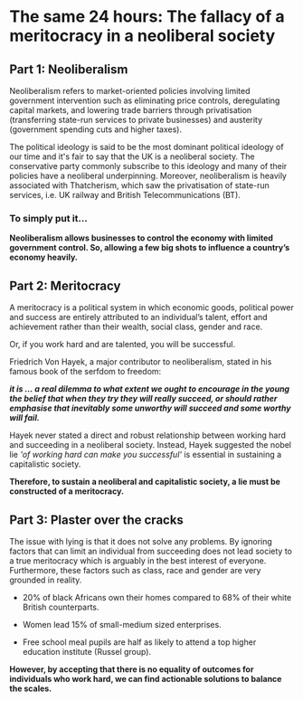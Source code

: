 # The same 24 hours: The fallacy of a meritocracy in a neoliberal society 

## Part 1: Neoliberalism

Neoliberalism refers to market-oriented policies involving limited government intervention such as eliminating price controls, deregulating capital markets, and lowering trade barriers through privatisation (transferring state-run services to private businesses) and austerity (government spending cuts and higher taxes).

The political ideology is said to be the most dominant political ideology of our time and it's fair to say that the UK is a neoliberal society. The conservative party commonly subscribe to this ideology and many of their policies have a neoliberal underpinning. Moreover, neoliberalism is heavily associated with Thatcherism, which saw the privatisation of state-run services, i.e. UK railway and British Telecommunications (BT).

### To simply put it...

**Neoliberalism allows businesses to control the economy with limited government control. So, allowing a few big shots to influence a country’s economy heavily.**

## Part 2: Meritocracy 

A meritocracy is a political system in which economic goods, political power and success are entirely attributed to an individual’s talent, effort and achievement rather than their wealth, social class, gender and race.

Or, if you work hard and are talented, you will be successful. 

Friedrich Von Hayek, a major contributor to neoliberalism, stated in his famous book of the serfdom to freedom:

**_it is … a real dilemma to what extent we ought to encourage in the young the belief that when they try they will really succeed, or should rather emphasise that inevitably some unworthy will succeed and some worthy will fail._**

Hayek never stated a direct and robust relationship between working hard and succeeding in a neoliberal society. Instead, Hayek suggested the nobel lie _'of working hard can make you successful'_ is essential in sustaining a capitalistic society.

**Therefore, to sustain a neoliberal and capitalistic society, a lie must be constructed of a meritocracy.**

## Part 3: Plaster over the cracks

The issue with lying is that it does not solve any problems. By ignoring factors that can limit an individual from succeeding does not lead society to a true meritocracy which is arguably in the best interest of everyone. Furthermore, these factors such as class, race and gender are very grounded in reality. 

- 20% of black Africans own their homes compared to 68% of their white British counterparts.

- Women lead 15% of small-medium sized enterprises. 

- Free school meal pupils are half as likely to attend a top higher education institute (Russel group).

**However, by accepting that there is no equality of outcomes for individuals who work hard, we can find actionable solutions to balance the scales.**


